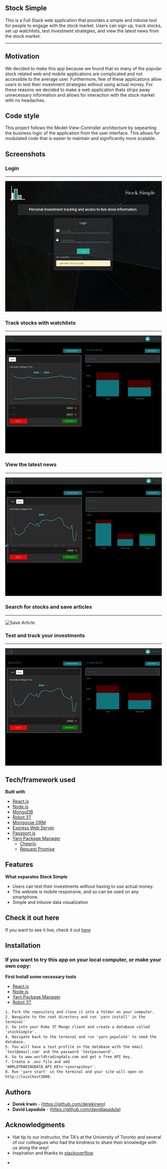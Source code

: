 ## Stock Simple
This is a Full Stack web application that provides a simple and inituive tool for people to engage with the stock market. Users can sign up, track stocks, set up watchlists, test investment strategies, and view the latest news from the stock market. 

***

## Motivation
We decided to make this app because we found that so many of the popular stock related web and mobile applications are complicated and not accessible to the average user. Furthermore, few of these applications allow users to test their investment strategies without using actual money. For these reasons we decided to make a web application thats strips away unnecessary information and allows for interaction with the stock market with no headaches. 


## Code style
This project follows the Model-View-Controller architecture by sepearting the business logic of the application from the user interface. This allows for modulated code that is easier to maintain and significantly more scalable.

## Screenshots

### Login
***

![Login Gif](mdImages/loginVid.gif)

### Track stocks with watchlists
***

![Watchlist Gif](mdImages/watchlistVid.gif)

### View the latest news
***

![Visit article Gif](mdImages/articleVisitVid.gif)

### Search for stocks and save articles
***

![Save Article](mdImages/saveArticleGif.gif)

### Test and track your investments
***

![Login Gif](mdImages/addStockVid.gif)



## Tech/framework used

<b>Built with</b>
- [React.js](https://reactjs.org/)
- [Node.js](https://nodejs.org/en/)
- [MongoDB](https://www.mongodb.com/)
- [Robot 3T](https://robomongo.org/)
- [Mongoose ORM](https://mongoosejs.com/)
- [Express Web Server](https://expressjs.com/)
- [Passport.js](http://www.passportjs.org/)
- [Yarn Package Manager](https://yarnpkg.com/lang/en/)
    - [Cheerio](https://www.npmjs.com/package/cheerio)
    - [Request Promise](https://www.npmjs.com/package/request-promise)

## Features

<b>What separates Stock Simple</b>
- Users can test their investments without having to use actual money. 
- The webiste is mobile responsive, and so can be used on any smartphone. 
- Simple and inituive data visualization 

## Check it out here
If you want to see it live, check it out  [here](https://stocksimple.herokuapp.com)

## Installation

### If you want to try this app on your local computer, or make your own copy: 

<b>First Install some necessary tools</b>
- [React.js](https://reactjs.org/)
- [Node.js](https://nodejs.org/en/)
- [Yarn Package Manager](https://yarnpkg.com/lang/en/)
- [Robot 3T](https://robomongo.org/)


```
1. Fork the repository and clone it into a folder on your computer. 
2. Navgiate to the root directory and run 'yarn install' in the terminal'
3. Go into your Robo 3T Mongo client and create a database called 'stockSimple'. 
4. Navigate back to the terminal and run 'yarn populate' to seed the database. 
5. You will have a test profile in the database with the email 'test@email.com' and the password 'testpassword'.
6. Go to www.worldtradingdata.com and get a free API key. 
7. Create a .env file and add 'WORLDTRADINGDATA_API_KEY='<yourapikey>'. 
8. Run 'yarn start' in the terminal and your site will open on http://localhost3000. 
```


## Authors

* **Derek Irwin** - (https://github.com/derekirwin)
* **David Lapadula** - (https://github.com/davidlapadula)

## Acknowledgments

* Hat tip to our instructor, the TA's at the University of Toronto and several of our colleagues who had the kindness to share their knowledge with us along the way! 
* Inspiration and thanks to [stackoverflow](https://stackoverflow.com/).

- 

